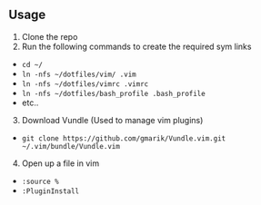 ## Usage

1. Clone the repo
2. Run the following commands to create the required sym links
* ```cd ~/```
* ```ln -nfs ~/dotfiles/vim/ .vim```
* ```ln -nfs ~/dotfiles/vimrc .vimrc```
* ```ln -nfs ~/dotfiles/bash_profile .bash_profile```
* etc..

3. Download Vundle (Used to manage vim plugins)
  * ```git clone https://github.com/gmarik/Vundle.vim.git ~/.vim/bundle/Vundle.vim```
4. Open up a file in vim
  *  ```:source %```
  * ```:PluginInstall```
